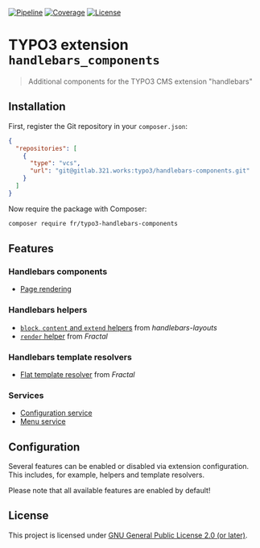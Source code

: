 [![Pipeline](https://gitlab.321.works/typo3/handlebars-components/badges/develop/pipeline.svg)](https://gitlab.321.works/typo3/handlebars-components/-/pipelines)
[![Coverage](https://gitlab.321.works/typo3/handlebars-components/badges/develop/coverage.svg)](https://gitlab.321.works/typo3/handlebars-components/-/pipelines)
[![License](https://badgen.net/badge/license/GPL-2.0-or-later)](LICENSE.md)

# TYPO3 extension `handlebars_components`

> Additional components for the TYPO3 CMS extension "handlebars"

## Installation

First, register the Git repository in your `composer.json`:

```json
{
  "repositories": [
    {
      "type": "vcs",
      "url": "git@gitlab.321.works:typo3/handlebars-components.git"
    }
  ]
}
```

Now require the package with Composer:

```bash
composer require fr/typo3-handlebars-components
```

## Features

### Handlebars components

* [Page rendering](Documentation/Components/PageRendering.md)

### Handlebars helpers

* [`block`, `content` and `extend` helpers](Documentation/Helpers/HandlebarsLayouts.md)
  from _handlebars-layouts_
* [`render` helper](Documentation/Helpers/RenderHelper.md) from _Fractal_

### Handlebars template resolvers

* [Flat template resolver](Documentation/TemplateResolvers/FlatTemplateResolver.md) from _Fractal_

### Services

* [Configuration service](Documentation/Services/ConfigurationService.md)
* [Menu service](Documentation/Services/MenuService.md)

## Configuration

Several features can be enabled or disabled via extension configuration.
This includes, for example, helpers and template resolvers.

Please note that all available features are enabled by default!

## License

This project is licensed under [GNU General Public License 2.0 (or later)](LICENSE.md).
